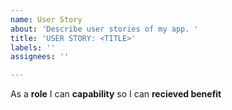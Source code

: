 ```yaml
---
name: User Story
about: 'Describe user stories of my app. '
title: 'USER STORY: <TITLE>'
labels: ''
assignees: ''

---
```


As a **role** I can **capability** so I can **recieved benefit**
